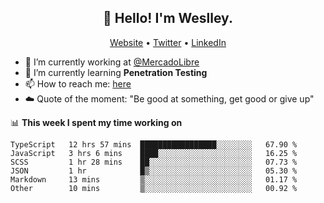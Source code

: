 <h2 align="center">👋 Hello! I'm Weslley.</h2>
<p align="center">
  <a href="http://weslleyneri.com.br">Website</a> •
  <a href="https://twitter.com/Weslley_Neri">Twitter</a> •
  <a href="https://www.linkedin.com/in/weslley-neri-3658908b">LinkedIn</a>
</p>


- 🔭 I’m currently working at [@MercadoLibre](https://github.com/mercadolibre)
- 🌱 I’m currently learning **Penetration Testing**
- 📫 How to reach me: [here](mailto:weslley39@gmail.com)
- ☁️ Quote of the moment: "Be good at something, get good or give up"

📊 **This week I spent my time working on**
<!--START_SECTION:waka-->

```text
TypeScript   12 hrs 57 mins  █████████████████░░░░░░░░   67.90 %
JavaScript   3 hrs 6 mins    ████░░░░░░░░░░░░░░░░░░░░░   16.25 %
SCSS         1 hr 28 mins    ██░░░░░░░░░░░░░░░░░░░░░░░   07.73 %
JSON         1 hr            █▒░░░░░░░░░░░░░░░░░░░░░░░   05.30 %
Markdown     13 mins         ▒░░░░░░░░░░░░░░░░░░░░░░░░   01.17 %
Other        10 mins         ▒░░░░░░░░░░░░░░░░░░░░░░░░   00.92 %
```

<!--END_SECTION:waka-->

<!-- Inspired by https://github.com/gruselhaus/gruselhaus -->